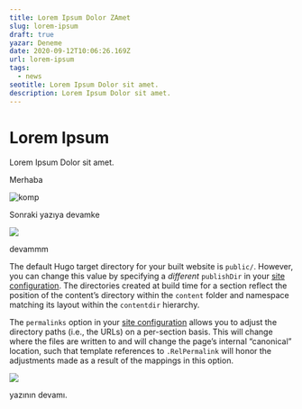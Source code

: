 ```yaml
---
title: Lorem Ipsum Dolor ZAmet
slug: lorem-ipsum
draft: true
yazar: Deneme
date: 2020-09-12T10:06:26.169Z
url: lorem-ipsum
tags:
  - news
seotitle: Lorem Ipsum Dolor sit amet.
description: Lorem Ipsum Dolor sit amet.
---
```

# **Lorem Ipsum**

Lorem Ipsum Dolor sit amet.

Merhaba

![komp](/img/Composition-No.I-with-Red-and-Blue.png "kompozisyon")

Sonraki yazıya devamke

![](/img/Lissitzky_El_1924-25_Proun.jpg)

devammm

The default Hugo target directory for your built website is `public/`. However, you can change this value by specifying a *different* `publishDir` in your [site configuration](https://gohugo.io/getting-started/configuration/). The directories created at build time for a section reflect the position of the content’s directory within the `content` folder and namespace matching its layout within the `contentdir` hierarchy.

The `permalinks` option in your [site configuration](https://gohugo.io/getting-started/configuration/) allows you to adjust the directory paths (i.e., the URLs) on a per-section basis. This will change where the files are written to and will change the page’s internal “canonical” location, such that template references to `.RelPermalink` will honor the adjustments made as a result of the mappings in this option.

![](/img/dieter-rams-kf-20.png)

yazının devamı.